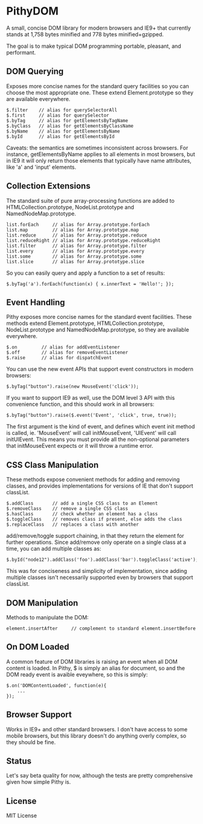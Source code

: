 # PithyDOM

A small, concise DOM library for modern browsers and IE9+ that currently
stands at 1,758 bytes minified and 778 bytes minified+gzipped.

The goal is to make typical DOM programming portable, pleasant, and
performant.

## DOM Querying

Exposes more concise names for the standard query facilities so you can
choose the most appropriate one. These extend Element.prototype so they
are available everywhere.

    $.filter    // alias for querySelectorAll
    $.first     // alias for querySelector
    $.byTag     // alias for getElementsByTagName
    $.byClass   // alias for getElementsByClassName
    $.byName    // alias for getElementsByName
    $.byId      // alias for getElementsById

Caveats: the semantics are sometimes inconsistent across browsers.
For instance, getElementsByName applies to all elements in most
browsers, but in IE9 it will only return those elements that typically
have name attributes, like 'a' and 'input' elements.

## Collection Extensions

The standard suite of pure array-processing functions are added
to HTMLCollection.prototype, NodeList.prototype and
NamedNodeMap.prototype.

    list.forEach     // alias for Array.prototype.forEach
    list.map         // alias for Array.prototype.map
    list.reduce      // alias for Array.prototype.reduce
    list.reduceRight // alias for Array.prototype.reduceRight
    list.filter      // alias for Array.prototype.filter
    list.every       // alias for Array.prototype.every
    list.some        // alias for Array.prototype.some
    list.slice       // alias for Array.prototype.slice

So you can easily query and apply a function to a set of results:

    $.byTag('a').forEach(function(x) { x.innerText = 'Hello!'; });

## Event Handling

Pithy exposes more concise names for the standard event facilities. These
methods extend Element.prototype, HTMLCollection.prototype,
NodeList.prototype and NamedNodeMap.prototype, so they are available
everywhere.

    $.on         // alias for addEventListener
    $.off        // alias for removeEventListener
    $.raise      // alias for dispatchEvent

You can use the new event APIs that support event constructors in modern
browsers:

    $.byTag("button").raise(new MouseEvent('click'));

If you want to support IE9 as well, use the DOM level 3 API with this
convenience function, and this should work in all browsers:

    $.byTag("button").raise($.event('Event', 'click', true, true));

The first argument is the kind of event, and defines which event init
method is called, ie. 'MouseEvent' will call initMouseEvent, 'UIEvent'
will call initUIEvent. This means you must provide all the non-optional
parameters that initMouseEvent expects or it will throw a runtime error.

## CSS Class Manipulation

These methods expose convenient methods for adding and removing classes,
and provides implementations for versions of IE that don't support classList.

    $.addClass       // add a single CSS class to an Element
    $.removeClass    // remove a single CSS class
    $.hasClass       // check whether an element has a class
    $.toggleClass    // removes class if present, else adds the class
    $.replaceClass   // replaces a class with another

add/remove/toggle support chaining, in that they return the element for
further operations. Since add/remove only operate on a single class at a
time, you can add multiple classes as:

    $.byId("node12").addClass('foo').addClass('bar').toggleClass('active');

This was for conciseness and simplicity of implementation, since adding
multiple classes isn't necessarily supported even by browsers that
support classList.

## DOM Manipulation

Methods to manipulate the DOM:

    element.insertAfter     // complement to standard element.insertBefore

## On DOM Loaded

A common feature of DOM libraries is raising an event when all DOM content
is loaded. In Pithy, $ is simply an alias for document, so and the DOM
ready event is avaible eveywhere, so this is simply:

    $.on('DOMContentLoaded', function(e){
        ...
    });

## Browser Support

Works in IE9+ and other standard browsers. I don't have access to some
mobile browsers, but this library doesn't do anything overly complex,
so they should be fine.

## Status

Let's say beta quality for now, although the tests are pretty
comprehensive given how simple Pithy is.

## License

MIT License